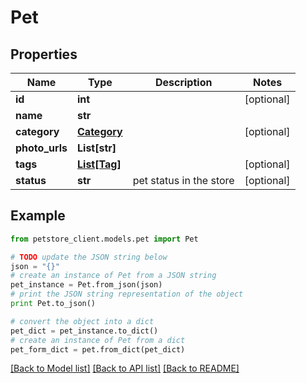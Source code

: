 # Pet


## Properties
Name | Type | Description | Notes
------------ | ------------- | ------------- | -------------
**id** | **int** |  | [optional] 
**name** | **str** |  | 
**category** | [**Category**](Category.md) |  | [optional] 
**photo_urls** | **List[str]** |  | 
**tags** | [**List[Tag]**](Tag.md) |  | [optional] 
**status** | **str** | pet status in the store | [optional] 

## Example

```python
from petstore_client.models.pet import Pet

# TODO update the JSON string below
json = "{}"
# create an instance of Pet from a JSON string
pet_instance = Pet.from_json(json)
# print the JSON string representation of the object
print Pet.to_json()

# convert the object into a dict
pet_dict = pet_instance.to_dict()
# create an instance of Pet from a dict
pet_form_dict = pet.from_dict(pet_dict)
```
[[Back to Model list]](../README.md#documentation-for-models) [[Back to API list]](../README.md#documentation-for-api-endpoints) [[Back to README]](../README.md)


